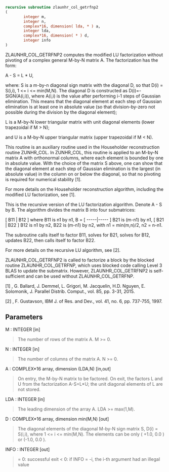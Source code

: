 ```fortran
recursive subroutine zlaunhr_col_getrfnp2
(
        integer m,
        integer n,
        complex*16, dimension( lda, * ) a,
        integer lda,
        complex*16, dimension( * ) d,
        integer info
)
```

ZLAUNHR_COL_GETRFNP2 computes the modified LU factorization without
pivoting of a complex general M-by-N matrix A. The factorization has
the form:

A - S = L * U,

where:
S is a m-by-n diagonal sign matrix with the diagonal D, so that
D(i) = S(i,i), 1 <= i <= min(M,N). The diagonal D is constructed
as D(i)=-SIGN(A(i,i)), where A(i,i) is the value after performing
i-1 steps of Gaussian elimination. This means that the diagonal
element at each step of  Gaussian elimination is at
least one in absolute value (so that division-by-zero not
possible during the division by the diagonal element);

L is a M-by-N lower triangular matrix with unit diagonal elements
(lower trapezoidal if M > N);

and U is a M-by-N upper triangular matrix
(upper trapezoidal if M < N).

This routine is an auxiliary routine used in the Householder
reconstruction routine ZUNHR_COL. In ZUNHR_COL, this routine is
applied to an M-by-N matrix A with orthonormal columns, where each
element is bounded by one in absolute value. With the choice of
the matrix S above, one can show that the diagonal element at each
step of Gaussian elimination is the largest (in absolute value) in
the column on or below the diagonal, so that no pivoting is required
for numerical stability [1].

For more details on the Householder reconstruction algorithm,
including the modified LU factorization, see [1].

This is the recursive version of the LU factorization algorithm.
Denote A - S by B. The algorithm divides the matrix B into four
submatrices:

[  B11 | B12  ]  where B11 is n1 by n1,
B = [ -----|----- ]        B21 is (m-n1) by n1,
[  B21 | B22  ]        B12 is n1 by n2,
B22 is (m-n1) by n2,
with n1 = min(m,n)/2, n2 = n-n1.


The subroutine calls itself to factor B11, solves for B21,
solves for B12, updates B22, then calls itself to factor B22.

For more details on the recursive LU algorithm, see [2].

ZLAUNHR_COL_GETRFNP2 is called to factorize a block by the blocked
routine ZLAUNHR_COL_GETRFNP, which uses blocked code calling
Level 3 BLAS to update the submatrix. However, ZLAUNHR_COL_GETRFNP2
is self-sufficient and can be used without ZLAUNHR_COL_GETRFNP.

[1] ,
G. Ballard, J. Demmel, L. Grigori, M. Jacquelin, H.D. Nguyen,
E. Solomonik, J. Parallel Distrib. Comput.,
vol. 85, pp. 3-31, 2015.

[2] , F. Gustavson, IBM J. of Res. and Dev.,
vol. 41, no. 6, pp. 737-755, 1997.

## Parameters
M : INTEGER [in]
> The number of rows of the matrix A.  M >= 0.

N : INTEGER [in]
> The number of columns of the matrix A.  N >= 0.

A : COMPLEX*16 array, dimension (LDA,N) [in,out]
> On entry, the M-by-N matrix to be factored.
> On exit, the factors L and U from the factorization
> A-S=L*U; the unit diagonal elements of L are not stored.

LDA : INTEGER [in]
> The leading dimension of the array A.  LDA >= max(1,M).

D : COMPLEX*16 array, dimension min(M,N) [out]
> The diagonal elements of the diagonal M-by-N sign matrix S,
> D(i) = S(i,i), where 1 <= i <= min(M,N). The elements can be
> only ( +1.0, 0.0 ) or (-1.0, 0.0 ).

INFO : INTEGER [out]
> = 0:  successful exit
> < 0:  if INFO = -i, the i-th argument had an illegal value

